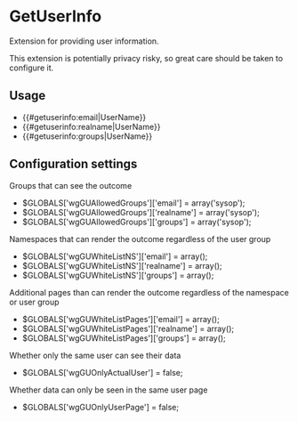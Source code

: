 # GetUserInfo


Extension for providing user information.

This extension is potentially privacy risky, so great care should be taken to configure it.

## Usage
* {{#getuserinfo:email|UserName}}
* {{#getuserinfo:realname|UserName}}
* {{#getuserinfo:groups|UserName}}

## Configuration settings

Groups that can see the outcome
* $GLOBALS['wgGUAllowedGroups']['email'] = array('sysop');
* $GLOBALS['wgGUAllowedGroups']['realname'] = array('sysop');
* $GLOBALS['wgGUAllowedGroups']['groups'] = array('sysop');

Namespaces that can render the outcome regardless of the user group
* $GLOBALS['wgGUWhiteListNS']['email'] = array();
* $GLOBALS['wgGUWhiteListNS']['realname'] = array();
* $GLOBALS['wgGUWhiteListNS']['groups'] = array();

Additional pages than can render the outcome regardless of the namespace or user group
* $GLOBALS['wgGUWhiteListPages']['email'] = array();
* $GLOBALS['wgGUWhiteListPages']['realname'] = array();
* $GLOBALS['wgGUWhiteListPages']['groups'] = array();

Whether only the same user can see their data
* $GLOBALS['wgGUOnlyActualUser'] = false;

Whether data can only be seen in the same user page
* $GLOBALS['wgGUOnlyUserPage'] = false;
